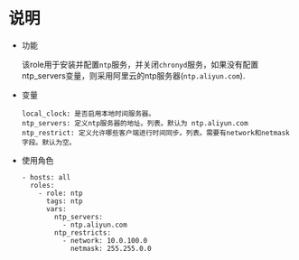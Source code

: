 # 说明

* 功能  

    该role用于安装并配置`ntp`服务，并关闭`chronyd`服务，如果没有配置ntp_servers变量，则采用阿里云的ntp服务器(`ntp.aliyun.com`).

* 变量
    ```text
    local_clock: 是否启用本地时间服务器。
    ntp_servers: 定义ntp服务器的地址。列表。默认为 ntp.aliyun.com
    ntp_restrict: 定义允许哪些客户端进行时间同步。列表。需要有network和netmask字段。默认为空。
    ```

* 使用角色
    ```text
    - hosts: all
      roles:
        - role: ntp
          tags: ntp
          vars:
            ntp_servers:
              - ntp.aliyun.com
            ntp_restricts:
              - network: 10.0.100.0
                netmask: 255.255.0.0
    ```
